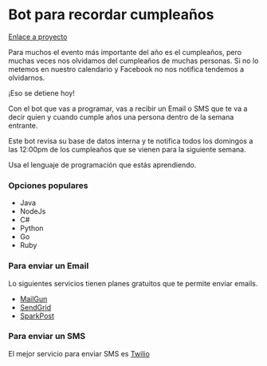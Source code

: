 # Bot para recordar cumpleaños

[Enlace a proyecto](https://codealo.dev/proyectos/bot-para-recordar-cumpleanos)

Para muchos el evento más importante del año es el cumpleaños, pero muchas veces nos olvidamos del cumpleaños de muchas personas. Si no lo metemos en nuestro calendario y Facebook no nos notifica tendemos a olvidarnos.

¡Eso se detiene hoy!

Con el bot que vas a programar, vas a recibir un Email o SMS que te va a decir quien y cuando cumple años una persona dentro de la semana entrante.

Este bot revisa su base de datos interna y te notifica todos los domingos a las 12:00pm de los cumpleaños que se vienen para la siguiente semana.

Usa el lenguaje de programación que estás aprendiendo.

### Opciones populares

- Java
- NodeJs
- C#
- Python
- Go
- Ruby

### Para enviar un Email

Lo siguientes servicios tienen planes gratuitos que te permite enviar emails.

- [MailGun](https://www.mailgun.com/)
- [SendGrid](https://sendgrid.com)
- [SparkPost](https://www.sparkpost.com/)

### Para enviar un SMS

El mejor servicio para enviar SMS es [Twilio](https://twilio.com)
